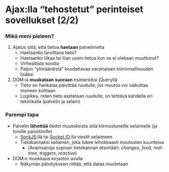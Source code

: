 # Ajax:lla “tehostetut” perinteiset sovellukset \(2/2\)

### Mikä meni pieleen?

1. Ajatus siitä, että tietoa **haetaan** palvelimelta
   * Haetaanko tarvittava tieto?
   * Haetaanko liikaa tai liian usein tietoa kun se ei olekaan muuttunut?
   * Virhealtista koodia
   * Paljon “ylimääräistä” koodattavaa varsinaisen toiminnallisuuden lisäksi
2. DOM:ia **muokataan suoraan** esimerkiksi jQueryllä
   * Tieto on hankalaa päivittää ruudulle, jos muutos voi vaikuttaa moneen kohtaan
   * Logiikka, miten tieto asetetaan ruudulle, on tehtävä kahdella eri tekniikalla \(palvelin ja selain\)

### Parempi tapa

* Palvelin **lähettää** tiedot muutoksista siitä kiinnostuneille selaimelle \(ja toisille palvelimille\)
  * [SockJS](https://github.com/sockjs/sockjs-client):llä tai [Socket.IO](https://socket.io/):lla viestit selaimeen
  * Tietokannaksi sellainen, joka tukee tehokkaasti muutosten kuuntelua
    * \(Avainsanoja sopivan tietokannan etsintään: _changes_, _feed_, _real-time_, _triggers_, _reactive_\)
* DOM:n muokkaus kirjaston avulla
  * Näkymän päivitykseen riittää, että dataa muutetaan

